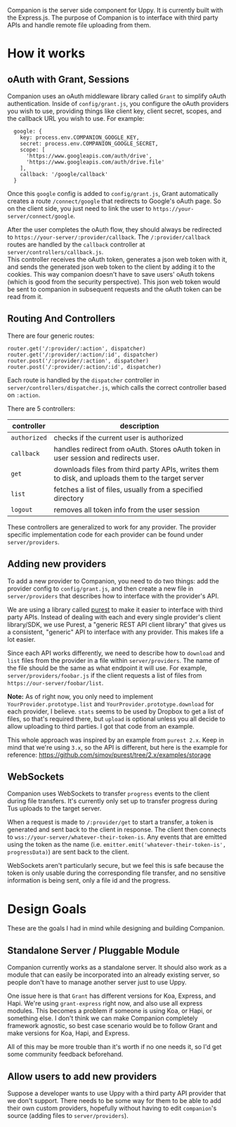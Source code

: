 Companion is the server side component for Uppy.  It is currently built with the Express.js.
The purpose of Companion is to interface with third party APIs and handle remote file uploading from them.

# How it works

## oAuth with Grant, Sessions
Companion uses an oAuth middleware library called `Grant` to simplify oAuth authentication.
Inside of `config/grant.js`, you configure the oAuth providers you wish to use, providing things like client key, 
client secret, scopes, and the callback URL you wish to use.  For example:

```
  google: {
    key: process.env.COMPANION_GOOGLE_KEY,
    secret: process.env.COMPANION_GOOGLE_SECRET,
    scope: [
      'https://www.googleapis.com/auth/drive',
      'https://www.googleapis.com/auth/drive.file'
    ],
    callback: '/google/callback'
  }
```

Once this `google` config is added to `config/grant.js`, Grant automatically creates a route `/connect/google` that 
redirects to Google's oAuth page.  So on the client side, you just need to link the user to `https://your-server/connect/google`.

After the user completes the oAuth flow, they should always be redirected to `https://your-server/:provider/callback`.
The `/:provider/callback` routes are handled by the `callback` controller at `server/controllers/callback.js`.  
This controller receives the oAuth token, generates a json web token with it, and sends the generated json web token to the client by adding it to the cookies. This way companion doesn't have to save users' oAuth tokens (which is good from the security perspective).
This json web token would be sent to companion in subsequent requests and the oAuth token can be read from it.

## Routing And Controllers
There are four generic routes:

```
router.get('/:provider/:action', dispatcher)
router.get('/:provider/:action/:id', dispatcher)
router.post('/:provider/:action', dispatcher)
router.post('/:provider/:action/:id', dispatcher)
```

Each route is handled by the `dispatcher` controller in `server/controllers/dispatcher.js`, which calls the correct controller based on `:action`.

There are 5 controllers:

| controller | description |
| ---------- | ----------- |
| `authorized` | checks if the current user is authorized |
| `callback` | handles redirect from oAuth.  Stores oAuth token in user session and redirects user. |
| `get` | downloads files from third party APIs, writes them to disk, and uploads them to the target server |
| `list` | fetches a list of files, usually from a specified directory |
| `logout` | removes all token info from the user session |

These controllers are generalized to work for any provider.  The provider specific implementation code for each provider can be found under `server/providers`.

## Adding new providers
To add a new provider to Companion, you need to do two things: add the provider config to `config/grant.js`, and then create a new file in `server/providers` that describes how to interface with the provider's API.

We are using a library called [purest](https://github.com/simov/purest) to make it easier to interface with third party APIs.  Instead of dealing with each and every single provider's client library/SDK, we use Purest, a "generic REST API client library" that gives us a consistent, "generic" API to interface with any provider.  This makes life a lot easier.

Since each API works differently, we need to describe how to `download` and `list` files from the provider in a file within `server/providers`.  The name of the file should be the same as what endpoint it will use.  For example, `server/providers/foobar.js` if the client requests a list of files from `https://our-server/foobar/list`.

**Note:** As of right now, you only need to implement `YourProvider.prototype.list` and `YourProvider.prototype.download` for each provider, I believe.  `stats` seems to be used by Dropbox to get a list of files, so that's required there, but `upload` is optional unless you all decide to allow uploading to third parties.  I got that code from an example.

This whole approach was inspired by an example from `purest 2.x`.  Keep in mind that we're using `3.x`, so the API is different, but here is the example for reference: https://github.com/simov/purest/tree/2.x/examples/storage

## WebSockets
Companion uses WebSockets to transfer `progress` events to the client during file transfers.  It's currently only set up to transfer progress during Tus uploads to the target server.  

When a request is made to `/:provider/get` to start a transfer, a token is generated and sent back to the client in response.  The client then connects to `wss://your-server/whatever-their-token-is`.  Any events that are emitted using the token as the name (i.e. `emitter.emit('whatever-their-token-is', progressData)`) are sent back to the client.

WebSockets aren't particularly secure, but we feel this is safe because the token is only usable during the corresponding file transfer, and no sensitive information is being sent, only a file id and the progress.

# Design Goals
These are the goals I had in mind while designing and building Companion.

## Standalone Server / Pluggable Module
Companion currently works as a standalone server.  It should also work as a module that can easily be incorporated into an already existing server, so people don't have to manage another server just to use Uppy.

One issue here is that `Grant` has different versions for Koa, Express, and Hapi.  We're using `grant-express` right now, and also use all express modules.  This becomes a problem if someone is using Koa, or Hapi, or something else.  I don't think we can make Companion completely framework agnostic, so best case scenario would be to follow Grant and make versions for Koa, Hapi, and Express.

All of this may be more trouble than it's worth if no one needs it, so I'd get some community feedback beforehand.

## Allow users to add new providers
Suppose a developer wants to use Uppy with a third party API provider that we don't support.  There needs to be some way for them to be able to add their own custom providers, hopefully without having to edit `companion`'s source (adding files to `server/providers`).
